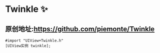 # Twinkle :sparkles:
## 原创地址:https://github.com/piemonte/Twinkle

```使用
#import "UIView+Twinkle.h"
[UIView实例 twinkle];
```	

